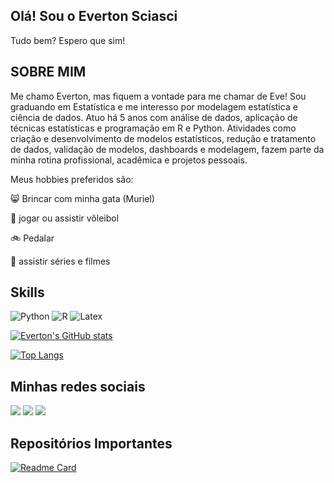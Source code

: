 ## Olá! Sou o Everton Sciasci

Tudo bem? Espero que sim!

## SOBRE MIM



Me chamo Everton, mas fiquem a vontade para me chamar de Eve! Sou graduando em Estatística e me interesso por modelagem estatística e ciência de dados. Atuo há 5 anos com análise de dados, aplicação de técnicas estatísticas e programação em R e Python. Atividades como criação e desenvolvimento de modelos estatísticos, redução e tratamento de dados, validação de modelos, dashboards e modelagem, fazem parte da minha rotina profissional, acadêmica e projetos pessoais. 

Meus hobbies preferidos são:

😸 Brincar com minha gata (Muriel)

🏐  jogar ou assistir vôleibol

🚲 Pedalar

🎥 assistir séries e filmes



## Skills
![Python](https://img.shields.io/badge/Python-FFD43B?style=for-the-badge&logo=python&logoColor=blue)
![R](https://img.shields.io/badge/R-276DC3?style=for-the-badge&logo=r&logoColor=white)
![Latex](https://img.shields.io/badge/LaTeX-47A141?style=for-the-badge&logo=LaTeX&logoColor=white)


[![Everton's GitHub stats](https://github-readme-stats.vercel.app/api?username=EvertonSciasci&count_private=true&show_icons=true&thene=radical)](https://github.com/anuraghazra/github-readme-stats)

[![Top Langs](https://github-readme-stats.vercel.app/api/top-langs/?username=EvertonSciasci&layout=compact&thene=radical)](https://github.com/anuraghazra/github-readme-stats)


## Minhas redes sociais
<div>
  <a href = "https://www.instagram.com/eve_sciasci" target="_blank"><img src="https://img.shields.io/badge/Instagram-E4405F?style=for-the-badge&logo=instagram&logoColor=white" target="_blank"></a>
  <a href = "mailto:everton.sciasci8@gmail.com" target="_blank"><img src="https://img.shields.io/badge/Gmail-D14836?style=for-the-badge&logo=gmail&logoColor=white" target="_blank"></a>
  <a href = "https://www.linkedin.com/in/everton-sciasci" target="_blank"><img src="https://img.shields.io/badge/LinkedIn-0077B5?style=for-the-badge&logo=linkedin&logoColor=white" target="_blank"></a>
</div>
  
  
 
## Repositórios Importantes
[![Readme Card](https://github-readme-stats.vercel.app/api/pin/?username=EvertonSciasci&repo=regressao-linear-multipla&thene=radical)](https://github.com/anuraghazra/github-readme-stats)
 
